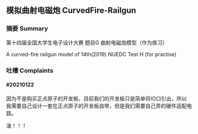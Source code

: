 ## 模拟曲射电磁炮 CurvedFire-Railgun
### 摘要 Summary
第十四届全国大学生电子设计大赛 题目G 曲射电磁炮模型（作为练习）


A curved-fire railgun model of 14th(2019) NUEDC Test H (for practise)


### 吐槽 Complaints

#### #20210122
因为不是购买正点原子的开发板，目前我们的开发板只是简单将IO口引出，所以我需要自己设计一套在正点原子的开发板自带，但是我们需要自己弄的硬件适配电路。

淦！！！